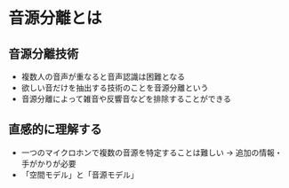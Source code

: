 # 音源分離とは
## 音源分離技術
- 複数人の音声が重なると音声認識は困難となる
- 欲しい音だけを抽出する技術のことを音源分離という
- 音源分離によって雑音や反響音などを排除することができる

## 直感的に理解する
- 一つのマイクロホンで複数の音源を特定することは難しい → 追加の情報・手がかりが必要
- 「空間モデル」と「音源モデル」
